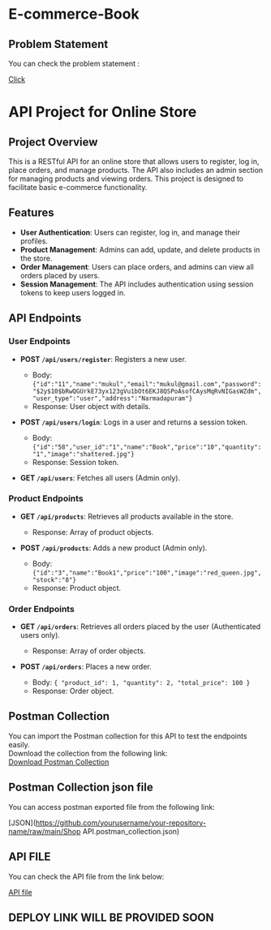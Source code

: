 # E-commerce-Book
## Problem Statement 

You can check the problem statement :

[Click](https://github.com/mukulnagar25/E-commerce-Book/raw/main/Flipr%20Labs%20Backend%20Assignment.pdf)

# API Project for Online Store


## Project Overview

This is a RESTful API for an online store that allows users to register, log in, place orders, and manage products. The API also includes an admin section for managing products and viewing orders. This project is designed to facilitate basic e-commerce functionality.

## Features

- **User Authentication**: Users can register, log in, and manage their profiles.
- **Product Management**: Admins can add, update, and delete products in the store.
- **Order Management**: Users can place orders, and admins can view all orders placed by users.
- **Session Management**: The API includes authentication using session tokens to keep users logged in.

## API Endpoints

### User Endpoints

- **POST `/api/users/register`**: Registers a new user.  
   - Body: `{"id":"11","name":"mukul","email":"mukul@gmail.com","password":"$2y$10$bRwQGUrkE73yx123gVu1bOt6EKJ8QSPoAsofCAysMqRvNIGasWZdm","user_type":"user","address":"Narmadapuram"}`
    - Response: User object with details.

- **POST `/api/users/login`**: Logs in a user and returns a session token.  
    - Body: `{"id":"58","user_id":"1","name":"Book","price":"10","quantity":"1","image":"shattered.jpg"}`
    - Response: Session token.

- **GET `/api/users`**: Fetches all users (Admin only).

### Product Endpoints

- **GET `/api/products`**: Retrieves all products available in the store.  
    - Response: Array of product objects.

- **POST `/api/products`**: Adds a new product (Admin only).  
    - Body: `{"id":"3","name":"Book1","price":"100","image":"red_queen.jpg","stock":"8"}`
    - Response: Product object.

### Order Endpoints

- **GET `/api/orders`**: Retrieves all orders placed by the user (Authenticated users only).  
    - Response: Array of order objects.

- **POST `/api/orders`**: Places a new order.  
    - Body: `{ "product_id": 1, "quantity": 2, "total_price": 100 }`
    - Response: Order object.

## Postman Collection

You can import the Postman collection for this API to test the endpoints easily.  
Download the collection from the following link:  
[Download Postman Collection](https://documenter.getpostman.com/view/40192073/2sAYBa9pSV)

## Postman Collection json file 

You can access postman exported file from the following link:  

[JSON](https://github.com/yourusername/your-repository-name/raw/main/Shop API.postman_collection.json)

## API FILE

You can check the API file from the link below:

[API file](https://github.com/mukulnagar25/E-commerce-Book/raw/main/api.php)

## DEPLOY LINK WILL BE PROVIDED SOON
